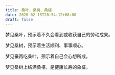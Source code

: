 ```yaml
---
title: 桑叶、桑树、桑椹
date: 2020-02-15T20:54:12+08:00
draft: false
---
```


梦见桑叶，预示着不久会看到或收获自己的劳动成果。

梦见桑树，预示着生活顺利、事事顺心。

梦见蚕再吃桑叶，预示着自己会心想所成。

梦见桑树上结满桑椹，是健康长寿的象征。
